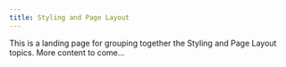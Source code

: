 ```yaml
---
title: Styling and Page Layout
---
```


This is a landing page for grouping together the Styling and Page Layout topics. More content to come...
